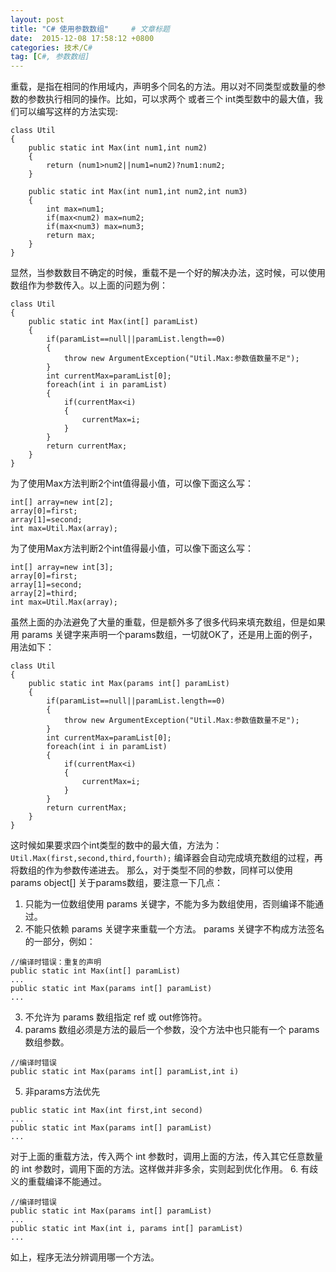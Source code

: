 ```yaml
---
layout: post
title: "C# 使用参数数组"     # 文章标题
date:  2015-12-08 17:58:12 +0800
categories: 技术/C#
tag: [C#, 参数数组]
---
```

重载，是指在相同的作用域内，声明多个同名的方法。用以对不同类型或数量的参数的参数执行相同的操作。比如，可以求两个
或者三个 int类型数中的最大值，我们可以编写这样的方法实现:
```
class Util
{
    public static int Max(int num1,int num2)
    {
        return (num1>num2||num1=num2)?num1:num2;
    }
    
    public static int Max(int num1,int num2,int num3)
    {
        int max=num1;
        if(max<num2) max=num2;
        if(max<num3) max=num3;
        return max;
    }
}
```
显然，当参数数目不确定的时候，重载不是一个好的解决办法，这时候，可以使用数组作为参数传入。以上面的问题为例：
```
class Util
{
    public static int Max(int[] paramList)
    {
        if(paramList==null||paramList.length==0)
        {
            throw new ArgumentException("Util.Max:参数值数量不足");
        }
        int currentMax=paramList[0];
        foreach(int i in paramList)
        {
            if(currentMax<i)
            {
                currentMax=i;
            }
        }
        return currentMax;
    }
}
```
为了使用Max方法判断2个int值得最小值，可以像下面这么写：
```
int[] array=new int[2];
array[0]=first;
array[1]=second;
int max=Util.Max(array);
```
为了使用Max方法判断2个int值得最小值，可以像下面这么写：
```
int[] array=new int[3];
array[0]=first;
array[1]=second;
array[2]=third;
int max=Util.Max(array);
```
虽然上面的办法避免了大量的重载，但是额外多了很多代码来填充数组，但是如果用 params 关键字来声明一个params数组，一切就OK了，还是用上面的例子，用法如下：
```
class Util
{
    public static int Max(params int[] paramList)
    {
        if(paramList==null||paramList.length==0)
        {
            throw new ArgumentException("Util.Max:参数值数量不足");
        }
        int currentMax=paramList[0];
        foreach(int i in paramList)
        {
            if(currentMax<i)
            {
                currentMax=i;
            }
        }
        return currentMax;
    }
}
```
这时候如果要求四个int类型的数中的最大值，方法为： `Util.Max(first,second,third,fourth);`
编译器会自动完成填充数组的过程，再将数组的作为参数传递进去。
那么，对于类型不同的参数，同样可以使用   params object[]
关于params数组，要注意一下几点：
1. 只能为一位数组使用 params 关键字，不能为多为数组使用，否则编译不能通过。
2. 不能只依赖 params 关键字来重载一个方法。 params 关键字不构成方法签名的一部分，例如：
```
//编译时错误：重复的声明
public static int Max(int[] paramList)
...
public static int Max(params int[] paramList)
...
```
3. 不允许为 params 数组指定 ref 或 out修饰符。
4. params 数组必须是方法的最后一个参数，没个方法中也只能有一个 params 数组参数。
```
//编译时错误
public static int Max(params int[] paramList,int i)
```
5. 非params方法优先
```
public static int Max(int first,int second)
...
public static int Max(params int[] paramList)
...
```
对于上面的重载方法，传入两个 int 参数时，调用上面的方法，传入其它任意数量的 int 参数时，调用下面的方法。这样做并非多余，实则起到优化作用。
6. 有歧义的重载编译不能通过。
```
//编译时错误
public static int Max(params int[] paramList)
...
public static int Max(int i, params int[] paramList)
...
```
如上，程序无法分辨调用哪一个方法。